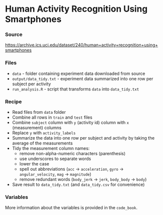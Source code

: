 # Human Activity Recognition Using Smartphones

### Source
https://archive.ics.uci.edu/dataset/240/human+activity+recognition+using+smartphones

### Files

- `data`  - folder containing experiment data downloaded from source
- `output/data_tidy.txt` - experiment data summarized into one row per subject per activity
- `run_analysis.R` - script that transforms `data` into `data_tidy.txt`

### Recipe

- Read files from `data` folder
- Combine all rows in `train` and `test` files
- Combine `subject` column with `y` (activity id) column with `x`  (measurement) columns
- Replace `y` with `activity_labels`
- Summarize the data into one row per subject and activity by taking the average of the measurements
- Tidy the measurement column names:
    - remove non-alpha-numeric characters (parenthesis)
    - use underscores to separate words
    - lower the case
    - spell out abbreviations (`acc` -> `acceleration`, `gyro` -> `angular_velocity`, `mag` -> `magnitude`)
    - remove redundant words (`body_jerk` -> `jerk`, `body_body` -> `body`)
- Save result to `data_tidy.txt` (and `data_tidy.csv` for convenience)

### Variables

More information about the variables is provided in the `code_book`.
